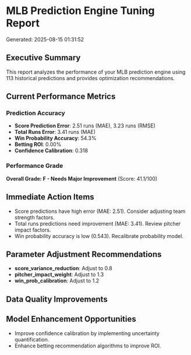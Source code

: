 
# MLB Prediction Engine Tuning Report
Generated: 2025-08-15 01:31:52

## Executive Summary
This report analyzes the performance of your MLB prediction engine using 113 historical predictions and provides optimization recommendations.

## Current Performance Metrics

### Prediction Accuracy
- **Score Prediction Error**: 2.51 runs (MAE), 3.23 runs (RMSE)
- **Total Runs Error**: 3.41 runs (MAE)
- **Win Probability Accuracy**: 54.3%
- **Betting ROI**: 0.00%
- **Confidence Calibration**: 0.318

### Performance Grade
**Overall Grade: F - Needs Major Improvement** (Score: 41.1/100)

## Immediate Action Items
- Score predictions have high error (MAE: 2.51). Consider adjusting team strength factors.
- Total runs predictions need improvement (MAE: 3.41). Review pitcher impact factors.
- Win probability accuracy is low (0.543). Recalibrate probability model.

## Parameter Adjustment Recommendations
- **score_variance_reduction**: Adjust to 0.8
- **pitcher_impact_weight**: Adjust to 1.3
- **win_prob_calibration**: Adjust to 1.2

## Data Quality Improvements

## Model Enhancement Opportunities
- Improve confidence calibration by implementing uncertainty quantification.
- Enhance betting recommendation algorithms to improve ROI.

